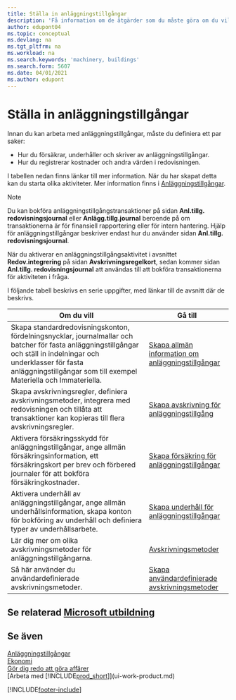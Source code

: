 ```yaml
---
title: Ställa in anläggningstillgångar
description: 'Få information om de åtgärder som du måste göra om du vill ställa in anläggningstillgångar, till exempel maskiner eller byggnader.'
author: edupont04
ms.topic: conceptual
ms.devlang: na
ms.tgt_pltfrm: na
ms.workload: na
ms.search.keywords: 'machinery, buildings'
ms.search.form: 5607
ms.date: 04/01/2021
ms.author: edupont
---
```

# <a name="setting-up-fixed-assets"></a><a name="setting-up-fixed-assets"></a><a name="setting-up-fixed-assets"></a>Ställa in anläggningstillgångar

Innan du kan arbeta med anläggningstillgångar, måste du definiera ett par saker:  

* Hur du försäkrar, underhåller och skriver av anläggningstillgångar.  
* Hur du registrerar kostnader och andra värden i redovisningen.  

I tabellen nedan finns länkar till mer information. När du har skapat detta kan du starta olika aktiviteter. Mer information finns i [Anläggningstillgångar](fa-manage.md).  

> [!NOTE]  
>   Du kan bokföra anläggningstillgångstransaktioner på sidan **Anl.tillg. redovisningsjournal** eller **Anlägg.tillg.journal** beroende på om transaktionerna är för finansiell rapportering eller för intern hantering. Hjälp för anläggningstillgångar beskriver endast hur du använder sidan **Anl.tillg. redovisningsjournal**.  

När du aktiverar en anläggningstillgångsaktivitet i avsnittet **Redov.integrering** på sidan **Avskrivningsregelkort**, sedan kommer sidan **Anl.tillg. redovisningsjournal** att användas till att bokföra transaktionerna för aktiviteten i fråga.

I följande tabell beskrivs en serie uppgifter, med länkar till de avsnitt där de beskrivs.  

| Om du vill | Gå till |
| --- | --- |
| Skapa standardredovisningskonton, fördelningsnycklar, journalmallar och batcher för fasta anläggningstillgångar och ställ in indelningar och underklasser för fasta anläggningstillgångar som till exempel Materiella och Immateriella. |[Skapa allmän information om anläggningstillgångar](fa-how-setup-general.md) |
| Skapa avskrivningsregler, definiera avskrivningsmetoder, integrera med redovisningen och tillåta att transaktioner kan kopieras till flera avskrivningsregler. |[Skapa avskrivning för anläggningstillgång](fa-how-setup-depreciation.md) |
| Aktivera försäkringsskydd för anläggningstillgångar, ange allmän försäkringsinformation, ett försäkringskort per brev och förbered journaler för att bokföra försäkringkostnader. |[Skapa försäkring för anläggningstillgångar](fa-how-setup-insurance.md) |
| Aktivera underhåll av anläggningstillgångar, ange allmän underhållsinformation, skapa konton för bokföring av underhåll och definiera typer av underhållsarbete. |[Skapa underhåll för anläggningstillgångar](fa-how-setup-maintenance.md) |
| Lär dig mer om olika avskrivningsmetoder för anläggningstillgångarna. |[Avskrivningsmetoder](fa-depreciation-methods.md) |
| Så här använder du användardefinierade avskrivningsmetoder. |[Skapa användardefinierade avskrivningsmetoder](fa-how-setup-user-defined-depreciation-method.md) |

## <a name="see-related-microsoft-training"></a><a name="see-related-microsoft-training"></a><a name="see-related-microsoft-training"></a>Se relaterad [Microsoft utbildning](/training/paths/set-up-fixed-assets-management/)

## <a name="see-also"></a><a name="see-also"></a><a name="see-also"></a>Se även

[Anläggningstillgångar](fa-manage.md)  
[Ekonomi](finance.md)  
[Gör dig redo att göra affärer](ui-get-ready-business.md)  
[Arbeta med [!INCLUDE[prod_short](includes/prod_short.md)]](ui-work-product.md)


[!INCLUDE[footer-include](includes/footer-banner.md)]
